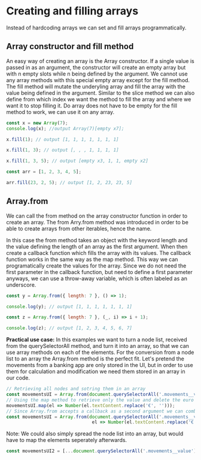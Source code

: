 # Creating and filling arrays

Instead of hardcoding arrays we can set and fill arrays programmatically.

## Array constructor and fill method

An easy way of creating an array is the Array constructor. If a single value is passed in as an argument, the constructor will create an empty array but with n empty slots while n being defined by the argument.
We cannot use any array methods with this special empty array except for the fill method. The fill method will mutate the underyling array and fill the array with the value being defined in the argument.
Similar to the slice method we can also define from which index we want the method to fill the array and where we want it to stop filling it.
Do array does not have to be empty for the fill method to work, we can use it on any array.

```js
const x = new Array(7);
console.log(x); //output Array(7)[empty x7];

x.fill(1); // output [1, 1, 1, 1, 1, 1, 1]

x.fill(1, 3); // output [, , , 1, 1, 1, 1]

x.fill(1, 3, 5); // output [empty x3, 1, 1, empty x2]

const arr = [1, 2, 3, 4, 5];

arr.fill(23, 2, 5); // output [1, 2, 23, 23, 5]
```

## Array.from

We can call the from method on the array constructor function in order to create an array. The from Arry.from method was introduced in order to be able to create arrays from other iterables, hence the name.

In this case the from method takes an object with the keyword length and the value defining the length of an array as the first argument. When then create a callback function which fills the array with its values. The callback function works in the same way as the map method. This way we can programatically create the values for the array. Since we do not need the first parameter in the callback function, but need to define a first parameter anyways, we can use a throw-away variable, which is often labeled as an underscore.

```js
const y = Array.from({ length: 7 }, () => 1);

console.log(y); // output [1, 1, 1, 1, 1, 1, 1]

const z = Array.from({ length: 7 }, (_, i) => i + 1);

console.log(z); // output [1, 2, 3, 4, 5, 6, 7]
```

**Practical use case:**
In this examples we want to turn a node list, received from the querySelectorAll method, and turn it into an array, so that we can use array methods on each of the elements. For the conversion from a node list to an array the Array.from method is the perfect fit.
Let's pretend the movements from a banking app are only stored in the UI, but in order to use them for calculation and modification we need them stored in an array in our code.

```js
// Retrieving all nodes and sotring them in an array
const movementsUI = Array.from(document.querySelectorAll('.movements__value'));
// Using the map method to retrieve only the value and delete the euro sign
movementsUI.map(el => Number(el.textContent.replace('€', '')));
// Since Array.from accepts a callback as a second argument we can combine the two steps above
const movementsUI = Array.from(document.querySelectorAll('.movements__value'),
                                el => Number(el.textContent.replace('€', ''));
```

Note: We could also simply spread the node list into an array, but would have to map the elements seperately afterwards.

```js
const movementsUI2 = [...document.querySelectorAll('.movements__value')];
```